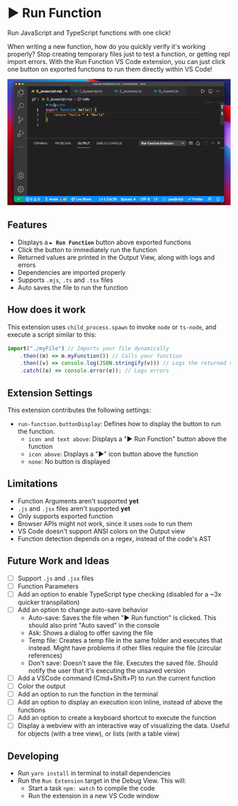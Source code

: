 # ► Run Function

Run JavaScript and TypeScript functions with one click!

When writing a new function, how do you quickly verify it's working properly? Stop creating temporary files just to test a function, or getting repl import errors. With the Run Function VS Code extension, you can just click one button on exported functions to run them directly within VS Code!

![Extension demo, executing functions directly from the IDE](./demo.gif)

## Features

-   Displays a **`► Run Function`** button above exported functions
-   Click the button to immediately run the function
-   Returned values are printed in the Output View, along with logs and errors
-   Dependencies are imported properly
-   Supports `.mjs`, `.ts` and `.tsx` files
-   Auto saves the file to run the function

## How does it work

This extension uses `child_process.spawn` to invoke `node` or `ts-node`, and execute a script similar to this:

```js
import("./myFile") // Imports your file dynamically
    .then((m) => m.myFunction()) // Calls your function
    .then((v) => console.log(JSON.stringify(v))) // Logs the returned value
    .catch((e) => console.error(e)); // Logs errors
```

## Extension Settings

This extension contributes the following settings:

-   `run-function.buttonDisplay`: Defines how to display the button to run the function.
    -   `icon and text above`: Displays a \"► Run Function\" button above the function
    -   `icon above`: Displays a \"►\" icon button above the function
    -   `none`: No button is displayed

## Limitations

-   Function Arguments aren't supported **yet**
-   `.js` and `.jsx` files aren't supported **yet**
-   Only supports exported function
-   Browser APIs might not work, since it uses `node` to run them
-   VS Code doesn't support ANSI colors on the Output view
-   Function detection depends on a regex, instead of the code's AST

## Future Work and Ideas

-   [ ] Support `.js` and `.jsx` files
-   [ ] Function Parameters
-   [ ] Add an option to enable TypeScript type checking (disabled for a ~3x quicker transpilation)
-   [ ] Add an option to change auto-save behavior
    -   Auto-save: Saves the file when "► Run function" is clicked. This should also print "Auto saved" in the console
    -   Ask: Shows a dialog to offer saving the file
    -   Temp file: Creates a temp file in the same folder and executes that instead. Might have problems if other files require the file (circular references)
    -   Don't save: Doesn't save the file. Executes the saved file. Should notify the user that it's executing the unsaved version
-   [ ] Add a VSCode command (Cmd+Shift+P) to run the current function
-   [ ] Color the output
-   [ ] Add an option to run the function in the terminal
-   [ ] Add an option to display an execution icon inline, instead of above the functions
-   [ ] Add an option to create a keyboard shortcut to execute the function
-   [ ] Display a webview with an interactive way of visualizing the data. Useful for objects (with a tree view), or lists (with a table view)

## Developing

-   Run `yarn install` in terminal to install dependencies
-   Run the `Run Extension` target in the Debug View. This will:
    -   Start a task `npm: watch` to compile the code
    -   Run the extension in a new VS Code window
